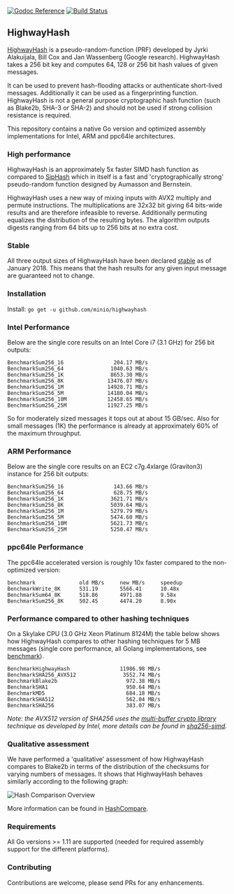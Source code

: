 [![Godoc Reference](https://godoc.org/github.com/minio/highwayhash?status.svg)](https://godoc.org/github.com/minio/highwayhash)
[![Build Status](https://travis-ci.org/minio/highwayhash.svg?branch=master)](https://travis-ci.org/minio/highwayhash)

## HighwayHash

[HighwayHash](https://github.com/google/highwayhash) is a pseudo-random-function (PRF) developed by Jyrki Alakuijala, Bill Cox and Jan Wassenberg (Google research). HighwayHash takes a 256 bit key and computes 64, 128 or 256 bit hash values of given messages.

It can be used to prevent hash-flooding attacks or authenticate short-lived messages. Additionally it can be used as a fingerprinting function. HighwayHash is not a general purpose cryptographic hash function (such as Blake2b, SHA-3 or SHA-2) and should not be used if strong collision resistance is required. 

This repository contains a native Go version and optimized assembly implementations for Intel, ARM and ppc64le architectures.

### High performance

HighwayHash is an approximately 5x faster SIMD hash function as compared to [SipHash](https://www.131002.net/siphash/siphash.pdf) which in itself is a fast and 'cryptographically strong' pseudo-random function designed by Aumasson and Bernstein.

HighwayHash uses a new way of mixing inputs with AVX2 multiply and permute instructions. The multiplications are 32x32 bit giving 64 bits-wide results and are therefore infeasible to reverse. Additionally permuting equalizes the distribution of the resulting bytes. The algorithm outputs digests ranging from 64 bits up to 256 bits at no extra cost.

### Stable

All three output sizes of HighwayHash have been declared [stable](https://github.com/google/highwayhash/#versioning-and-stability) as of January 2018. This means that the hash results for any given input message are guaranteed not to change.

### Installation

Install: `go get -u github.com/minio/highwayhash`

### Intel Performance

Below are the single core results on an Intel Core i7 (3.1 GHz) for 256 bit outputs:

```
BenchmarkSum256_16      		  204.17 MB/s
BenchmarkSum256_64      		 1040.63 MB/s
BenchmarkSum256_1K      		 8653.30 MB/s
BenchmarkSum256_8K      		13476.07 MB/s
BenchmarkSum256_1M      		14928.71 MB/s
BenchmarkSum256_5M      		14180.04 MB/s
BenchmarkSum256_10M     		12458.65 MB/s
BenchmarkSum256_25M     		11927.25 MB/s
```

So for moderately sized messages it tops out at about 15 GB/sec. Also for small messages (1K) the performance is already at approximately 60% of the maximum throughput. 

### ARM Performance

Below are the single core results on an EC2 c7g.4xlarge (Graviton3) instance for 256 bit outputs:

```
BenchmarkSum256_16                143.66 MB/s
BenchmarkSum256_64                628.75 MB/s
BenchmarkSum256_1K               3621.71 MB/s
BenchmarkSum256_8K               5039.64 MB/s
BenchmarkSum256_1M               5279.79 MB/s
BenchmarkSum256_5M               5474.60 MB/s
BenchmarkSum256_10M              5621.73 MB/s
BenchmarkSum256_25M              5250.47 MB/s
```

### ppc64le Performance

The ppc64le accelerated version is roughly 10x faster compared to the non-optimized version:

```
benchmark              old MB/s     new MB/s     speedup
BenchmarkWrite_8K      531.19       5566.41      10.48x
BenchmarkSum64_8K      518.86       4971.88      9.58x
BenchmarkSum256_8K     502.45       4474.20      8.90x
```

### Performance compared to other hashing techniques

On a Skylake CPU (3.0 GHz Xeon Platinum 8124M) the table below shows how HighwayHash compares to other hashing techniques for 5 MB messages (single core performance, all Golang implementations, see [benchmark](https://github.com/fwessels/HashCompare/blob/master/benchmarks_test.go)).

```
BenchmarkHighwayHash      	    	11986.98 MB/s
BenchmarkSHA256_AVX512    	    	 3552.74 MB/s
BenchmarkBlake2b          	    	  972.38 MB/s
BenchmarkSHA1             	    	  950.64 MB/s
BenchmarkMD5              	    	  684.18 MB/s
BenchmarkSHA512           	    	  562.04 MB/s
BenchmarkSHA256           	    	  383.07 MB/s
```

*Note: the AVX512 version of SHA256 uses the [multi-buffer crypto library](https://github.com/intel/intel-ipsec-mb) technique as developed by Intel, more details can be found in [sha256-simd](https://github.com/minio/sha256-simd/).*

### Qualitative assessment

We have performed a 'qualitative' assessment of how HighwayHash compares to Blake2b in terms of the distribution of the checksums for varying numbers of messages. It shows that HighwayHash behaves similarly according to the following graph:

![Hash Comparison Overview](https://s3.amazonaws.com/s3git-assets/hash-comparison-final.png)

More information can be found in [HashCompare](https://github.com/fwessels/HashCompare).

### Requirements

All Go versions >= 1.11 are supported (needed for required assembly support for the different platforms).

### Contributing

Contributions are welcome, please send PRs for any enhancements.